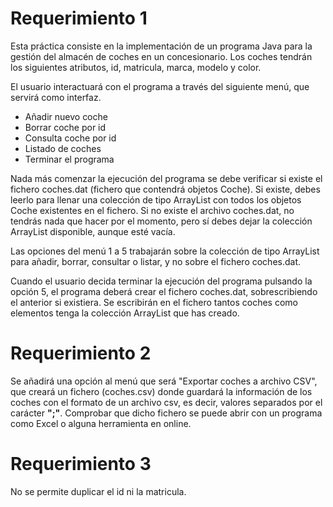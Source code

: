 **<h1>Requerimiento 1</h1>**

Esta práctica consiste en la implementación de un programa Java para la gestión del almacén de coches en un concesionario. Los coches tendrán los siguientes atributos, id, matricula, marca, modelo y color.

El usuario interactuará con el programa a través del siguiente menú, que servirá como interfaz.

- Añadir nuevo coche
- Borrar coche por id
- Consulta coche por id
- Listado de coches
- Terminar el programa

Nada más comenzar la ejecución del programa se debe verificar si existe el fichero coches.dat (fichero que contendrá objetos Coche). Si existe, debes leerlo para llenar una colección de tipo ArrayList con todos los objetos Coche existentes en el fichero. Si no existe el archivo coches.dat, no tendrás nada que hacer por el momento, pero sí debes dejar la colección ArrayList disponible, aunque esté vacía.

Las opciones del menú 1 a 5 trabajarán sobre la colección de tipo ArrayList para añadir, borrar, consultar o listar, y no sobre el fichero coches.dat.

Cuando el usuario decida terminar la ejecución del programa pulsando la opción 5, el programa deberá crear el fichero coches.dat, sobrescribiendo el anterior si existiera. Se escribirán en el fichero tantos coches como elementos tenga la colección ArrayList que has creado.


**<h1>Requerimiento 2</h1>**

Se añadirá una opción al menú que será "Exportar coches a archivo CSV", que creará un fichero (coches.csv) donde guardará la información de los coches con el formato de un archivo csv, es decir, valores separados por el carácter **";"**. Comprobar que dicho fichero se puede abrir con un programa como Excel o alguna herramienta en online.


**<h1>Requerimiento 3</h1>**

No se permite duplicar el id ni la matricula.

